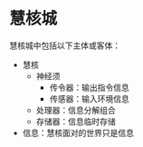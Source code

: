 # 慧核城

慧核城中包括以下主体或客体：

- 慧核
	- 神经须
		- 传令器：输出指令信息
		- 传感器：输入环境信息
	- 处理器：信息分解组合
	- 存储器：信息临时存储
- 信息：慧核面对的世界只是信息
